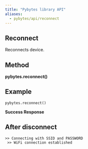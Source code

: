```yaml
---
title: "Pybytes library API"
aliases:
  - pybytes/api/reconnect
---
```


**Reconnect**
----
  Reconnects device.

**Method**
----
**pybytes.reconnect()**

**Example**
----
`pybytes.reconnect()`

**Success Response**

After disconnect
----
    >> Connecting with SSID and PASSWORD
     >> WiFi connection established
